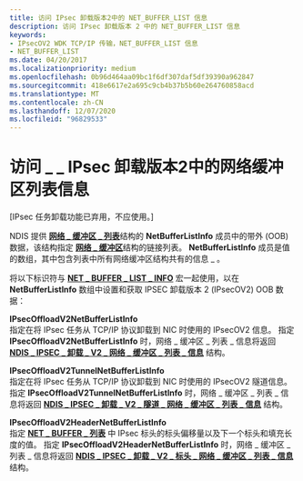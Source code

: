 ```yaml
---
title: 访问 IPsec 卸载版本2中的 NET_BUFFER_LIST 信息
description: 访问 IPsec 卸载版本 2 中的 NET_BUFFER_LIST 信息
keywords:
- IPsecOV2 WDK TCP/IP 传输，NET_BUFFER_LIST 信息
- NET_BUFFER_LIST
ms.date: 04/20/2017
ms.localizationpriority: medium
ms.openlocfilehash: 0b96d464aa09bc1f6df307daf5df39390a962847
ms.sourcegitcommit: 418e6617e2a695c9cb4b37b5b60e264760858acd
ms.translationtype: MT
ms.contentlocale: zh-CN
ms.lasthandoff: 12/07/2020
ms.locfileid: "96829533"
---
```

# <a name="accessing-net_buffer_list-information-in-ipsec-offload-version-2"></a>访问 \_ \_ IPsec 卸载版本2中的网络缓冲区列表信息

\[IPsec 任务卸载功能已弃用，不应使用。\]




NDIS 提供 [**网络 \_ 缓冲区 \_ 列表**](/windows-hardware/drivers/ddi/ndis/ns-ndis-_net_buffer_list)结构的 **NetBufferListInfo** 成员中的带外 (OOB) 数据，该结构指定 [**网络 \_ 缓冲区**](/windows-hardware/drivers/ddi/ndis/ns-ndis-_net_buffer)结构的链接列表。 **NetBufferListInfo** 成员是值的数组，其中包含列表中所有网络缓冲区结构共有的信息 \_ 。

将以下标识符与 [**NET \_ BUFFER \_ LIST \_ INFO**](/windows-hardware/drivers/ddi/ndis/nf-ndis-net_buffer_list_info) 宏一起使用，以在 **NetBufferListInfo** 数组中设置和获取 IPSEC 卸载版本 2 (IPsecOV2) OOB 数据：

<a href="" id="ipsecoffloadv2netbufferlistinfo"></a>**IPsecOffloadV2NetBufferListInfo**  
指定在将 IPsec 任务从 TCP/IP 协议卸载到 NIC 时使用的 IPsecOV2 信息。 指定 **IPsecOffloadV2NetBufferListInfo** 时，网络 \_ 缓冲区 \_ 列表 \_ 信息将返回 [**NDIS \_ IPSEC \_ 卸载 \_ V2 \_ 网络 \_ 缓冲区 \_ 列表 \_ 信息**](/windows-hardware/drivers/ddi/ndis/ns-ndis-_ndis_ipsec_offload_v2_net_buffer_list_info) 结构。

<a href="" id="ipsecoffloadv2tunnelnetbufferlistinfo"></a>**IPsecOffloadV2TunnelNetBufferListInfo**  
指定在将 IPsec 任务从 TCP/IP 协议卸载到 NIC 时使用的 IPsecOV2 隧道信息。 指定 **IPsecOffloadV2TunnelNetBufferListInfo** 时，网络 \_ 缓冲区 \_ 列表 \_ 信息将返回 [**NDIS \_ IPSEC \_ 卸载 \_ V2 \_ 隧道 \_ 网络 \_ 缓冲区 \_ 列表 \_ 信息**](/windows-hardware/drivers/ddi/ndis/ns-ndis-_ndis_ipsec_offload_v2_tunnel_net_buffer_list_info) 结构。

<a href="" id="ipsecoffloadv2headernetbufferlistinfo"></a>**IPsecOffloadV2HeaderNetBufferListInfo**  
指定 [**NET \_ BUFFER \_ 列表**](/windows-hardware/drivers/ddi/ndis/ns-ndis-_net_buffer_list) 中 IPsec 标头的标头偏移量以及下一个标头和填充长度的值。 指定 **IPsecOffloadV2HeaderNetBufferListInfo** 时，网络 \_ 缓冲区 \_ 列表 \_ 信息将返回 [**NDIS \_ IPSEC \_ 卸载 \_ V2 \_ 标头 \_ 网络 \_ 缓冲区 \_ 列表 \_ 信息**](/windows-hardware/drivers/ddi/ndis/ns-ndis-_ndis_ipsec_offload_v2_header_net_buffer_list_info) 结构。

 

